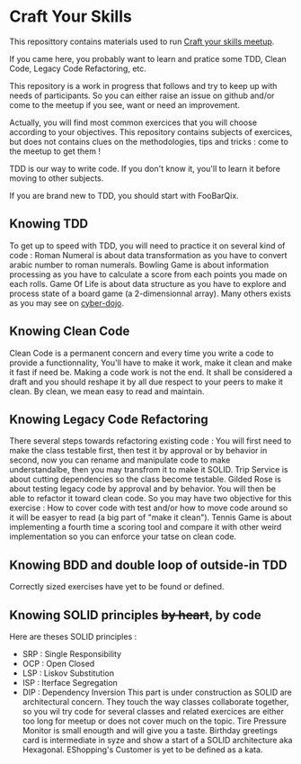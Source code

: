 # Craft Your Skills #

This reposittory contains materials used to run [Craft your skills meetup](http://www.meetup.com/Craft-your-Skills/).

If you came here, you probably want to learn and pratice some TDD, Clean Code, Legacy Code Refactoring, etc.

This repository is a work in progress that follows and try to keep up with needs of participants.
So you can either raise an issue on github and/or come to the meetup if you see, want or need an improvement.

Actually, you will find most common exercices that you will choose according to your objectives.
This repository contains subjects of exercices, but does not contains clues on the methodologies, tips and tricks : come to the meetup to get them !

TDD is our way to write code. If you don't know it, you'll to learn it before moving to other subjects.

If you are brand new to TDD, you should start with FooBarQix.

## Knowing TDD ##
To get up to speed with TDD, you will need to practice it on several kind of code :
Roman Numeral is about data transformation as you have to convert arabic number to roman numerals.
Bowling Game is about information processing as you have to calculate a score from each points you made on each rolls.
Game Of Life is about data structure as you have to explore and process state of a board game (a 2-dimensionnal array). 
Many others exists as you may see on [cyber-dojo](http://cyber-dojo.org/setup/show_exercises/?language=Java&test=JUnit).

## Knowing Clean Code ##
Clean Code is a permanent concern and every time you write a code to provide a functionnality, You'll have to make it work, make it clean and make it fast if need be. Making a code work is not the end. It shall be considered a draft and you should reshape it by all due respect to your peers to make it clean. By clean, we mean easy to read and maintain.

## Knowing Legacy Code Refactoring ##
There several steps towards refactoring existing code :
You will first need to make the class testable first, then test it by approval or by behavior in second, now you can rename and manipulate code to make understandalbe, then you may transfrom it to make it SOLID.
Trip Service is about cutting dependencies so the class become testable.
Gilded Rose is about testing legacy code by approval and by behavior. You will then be able to refactor it toward clean code. So you may have two objective for this exercise : How to cover code with test and/or how to move code around so it will be easyer to read (a big part of "make it clean").
Tennis Game is about implementing a fourth time a scoring tool and compare it with other weird implementation so you can enforce your tatse on clean code.

## Knowing BDD and double loop of outside-in TDD ##
Correctly sized exercises have yet to be found or defined.

## Knowing SOLID principles ~~by heart~~, by code ##
Here are theses SOLID principles :
- SRP : Single Responsibility
- OCP : Open Closed
- LSP : Liskov Substitution
- ISP : Iterface Segregation
- DIP : Dependency Inversion
This part is under construction as SOLID are architectural concern. They touch the way classes collaborate together, so you wil try code for several classes and related exercices are either too long for meetup or does not cover much on the topic.
Tire Pressure Monitor is small enougth and will give you a taste.
Birthday greetings card is intermediate in syze and show a start of a SOLID architecture aka Hexagonal.
EShopping's Customer is yet to be defined as a kata.

